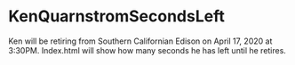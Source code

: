 # KenQuarnstromSecondsLeft
Ken will be retiring from Southern Californian Edison on April 17, 2020 at 3:30PM. Index.html will show how many seconds he has left until he retires.
